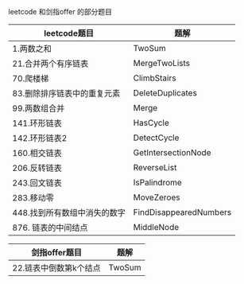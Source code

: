 leetcode 和剑指offer 的部分题目


| leetcode题目       | 题解                     |
|------------------|------------------------|
| 1.两数之和           | TwoSum                 |
| 21.合并两个有序链表      | MergeTwoLists          |
| 70.爬楼梯           | ClimbStairs            |
| 83.删除排序链表中的重复元素  | DeleteDuplicates       |
| 99.两数组合并         | Merge                  |
| 141.环形链表         | HasCycle               |
| 142.环形链表2        | DetectCycle            |
| 160.相交链表         | GetIntersectionNode    |
| 206.反转链表         | ReverseList            |
| 243.回文链表         | IsPalindrome           |
| 283.移动零          | MoveZeroes             |
| 448.找到所有数组中消失的数字 | FindDisappearedNumbers |
| 876. 链表的中间结点     | MiddleNode             |


| 剑指offer题目     | 题解                     |
|---------------|------------------------|
| 22.链表中倒数第k个结点 | TwoSum                 |
